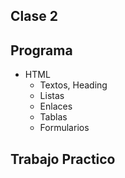 **Clase 2**
-------------

**Programa**
-------------

- HTML
	- Textos, Heading
	- Listas 
	- Enlaces 
	- Tablas
	- Formularios 

**Trabajo Practico**
-------------